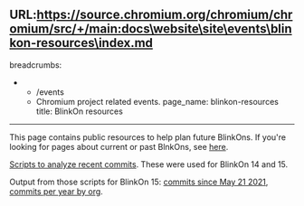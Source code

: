 URL:https://source.chromium.org/chromium/chromium/src/+/main:docs\website\site\events\blinkon-resources\index.md
---
breadcrumbs:
- - /events
  - Chromium project related events.
page_name: blinkon-resources
title: BlinkOn resources
---

This page contains public resources to help plan future BlinkOns. If you're
looking for pages about current or past BlnkOns, see [here](/events).

<a href="https://chromium-review.googlesource.com/c/chromium/src/+/3290484">Scripts to analyze recent commits</a>. These were used for BlinkOn 14 and 15.

Output from those scripts for BlinkOn 15: <a href="https://docs.google.com/spreadsheets/d/1_SncWBdKI3JWzwR5TAxygdNk4i5zosHDJQVyQnU8RUA/edit#gid=2073061540">commits since May 21 2021</a>,
<a href="https://docs.google.com/spreadsheets/d/1fyZZ-L5cMglGxX18XJoI39dwjed_KKCxFUZdOw1mutE/edit?resourcekey=0-yghH6-YNy018oly9q-RsKg#gid=1042484745">commits per year by org</a>.
